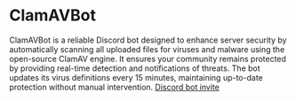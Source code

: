 # ClamAVBot
ClamAVBot is a reliable Discord bot designed to enhance server security by automatically scanning all uploaded files for viruses and malware using the open-source ClamAV engine. It ensures your community remains protected by providing real-time detection and notifications of threats. The bot updates its virus definitions every 15 minutes, maintaining up-to-date protection without manual intervention.
[Discord bot invite](https://discord.com/oauth2/authorize?client_id=1388851141999329351&permissions=274877974592&integration_type=0&scope=bot)
